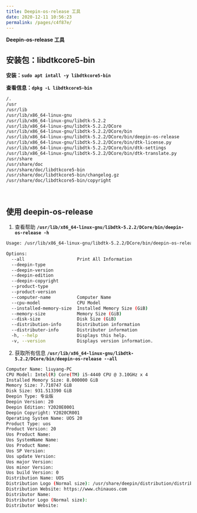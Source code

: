 ```yaml
---
title: Deepin-os-release 工具
date: 2020-12-11 10:56:23
permalink: /pages/c4f87e/
---
```



**Deepin-os-release 工具**

## 安装包：libdtkcore5-bin

**安装：`sudo apt intall -y libdtkcore5-bin`**

**查看信息：`dpkg -L libdtkcore5-bin`**

```bash
/.
/usr
/usr/lib
/usr/lib/x86_64-linux-gnu
/usr/lib/x86_64-linux-gnu/libdtk-5.2.2
/usr/lib/x86_64-linux-gnu/libdtk-5.2.2/DCore
/usr/lib/x86_64-linux-gnu/libdtk-5.2.2/DCore/bin
/usr/lib/x86_64-linux-gnu/libdtk-5.2.2/DCore/bin/deepin-os-release
/usr/lib/x86_64-linux-gnu/libdtk-5.2.2/DCore/bin/dtk-license.py
/usr/lib/x86_64-linux-gnu/libdtk-5.2.2/DCore/bin/dtk-settings
/usr/lib/x86_64-linux-gnu/libdtk-5.2.2/DCore/bin/dtk-translate.py
/usr/share
/usr/share/doc
/usr/share/doc/libdtkcore5-bin
/usr/share/doc/libdtkcore5-bin/changelog.gz
/usr/share/doc/libdtkcore5-bin/copyright
```

<br>

## 使用 deepin-os-release

1. 查看帮助 **`/usr/lib/x86_64-linux-gnu/libdtk-5.2.2/DCore/bin/deepin-os-release -h`**

```bash
Usage: /usr/lib/x86_64-linux-gnu/libdtk-5.2.2/DCore/bin/deepin-os-release [options]

Options:
  --all                    Print All Information
  --deepin-type             
  --deepin-version          
  --deepin-edition          
  --deepin-copyright        
  --product-type            
  --product-version         
  --computer-name          Computer Name
  --cpu-model              CPU Model
  --installed-memory-size  Installed Memory Size (GiB)
  --memory-size            Memory Size (GiB)
  --disk-size              Disk Size (GiB)
  --distribution-info      Distribution information
  --distributer-info       Distributer information
  -h, --help               Displays this help.
  -v, --version            Displays version information.
```

2. 获取所有信息 **`/usr/lib/x86_64-linux-gnu/libdtk-5.2.2/DCore/bin/deepin-os-release --all`**

```bash
Computer Name: liuyang-PC
CPU Model: Intel(R) Core(TM) i5-4440 CPU @ 3.10GHz x 4
Installed Memory Size: 8.000000 GiB
Memory Size: 7.710747 GiB
Disk Size: 931.513390 GiB
Deepin Type: 专业版
Deepin Version: 20
Deepin Edition: Y2020E0001
Deepin Copyright: Y2020CR001
Operating System Name: UOS 20
Product Type: uos
Product Version: 20
Uos Product Name: 
Uos SystemName Name: 
Uos Product Name: 
Uos SP Version: 
Uos update Version: 
Uos major Version: 
Uos minor Version: 
Uos build Version: 0
Distribution Name: UOS
Distribution Logo (Normal size): /usr/share/deepin/distribution/distribution_logo.svg
Distribution Website: https://www.chinauos.com
Distributor Name: 
Distributor Logo (Normal size): 
Distributor Website:
```
